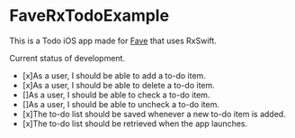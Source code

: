 # FaveRxTodoExample

This is a Todo iOS app made for [Fave](https://myfave.com/) that uses RxSwift.

Current status of development.

- [x]As a user, I should be able to add a to-do item.
- [x]As a user, I should be able to delete a to-do item.
- []As a user, I should be able to check a to-do item.
- []As a user, I should be able to uncheck a to-do item.
- [x]The to-do list should be saved whenever a new to-do item is added.
- [x]The to-do list should be retrieved when the app launches. 
